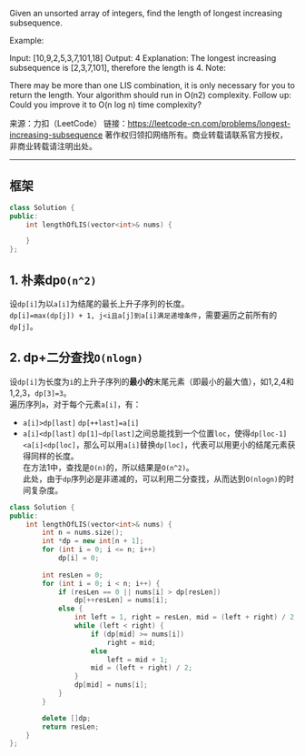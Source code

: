Given an unsorted array of integers, find the length of longest increasing subsequence.

Example:

Input: [10,9,2,5,3,7,101,18]
Output: 4 
Explanation: The longest increasing subsequence is [2,3,7,101], therefore the length is 4. 
Note:

There may be more than one LIS combination, it is only necessary for you to return the length.
Your algorithm should run in O(n2) complexity.
Follow up: Could you improve it to O(n log n) time complexity?

来源：力扣（LeetCode）
链接：https://leetcode-cn.com/problems/longest-increasing-subsequence
著作权归领扣网络所有。商业转载请联系官方授权，非商业转载请注明出处。
________________________  
  
## 框架
```cpp
class Solution {
public:
    int lengthOfLIS(vector<int>& nums) {

    }
};
```
  
## 1. 朴素dp`O(n^2)`
设`dp[i]`为以`a[i]`为结尾的最长上升子序列的长度。  
`dp[i]=max(dp[j]) + 1, j<i且a[j]到a[i]满足递增条件`，需要遍历之前所有的`dp[j]`。  
  
## 2. dp+二分查找`O(nlogn)`
设`dp[i]`为长度为`i`的上升子序列的**最小的**末尾元素（即最小的最大值），如1,2,4和1,2,3，`dp[3]=3`。  
遍历序列`a`，对于每个元素`a[i]`，有：  
- `a[i]>dp[last]`
  `dp[++last]=a[i]`  
- `a[i]<dp[last]`
  `dp[1]~dp[last]`之间总能找到一个位置`loc`，使得`dp[loc-1]<a[i]<dp[loc]`，那么可以用`a[i]`替换`dp[loc]`，代表可以用更小的结尾元素获得同样的长度。  
  在方法1中，查找是`O(n)`的，所以结果是`O(n^2)`。  
  此处，由于`dp`序列必是非递减的，可以利用二分查找，从而达到`O(nlogn)`的时间复杂度。  
  
```cpp
class Solution {
public:
    int lengthOfLIS(vector<int>& nums) {
        int n = nums.size();
        int *dp = new int[n + 1];
        for (int i = 0; i <= n; i++)
            dp[i] = 0;
        
        int resLen = 0;
        for (int i = 0; i < n; i++) {
            if (resLen == 0 || nums[i] > dp[resLen])
                dp[++resLen] = nums[i];
            else {
                int left = 1, right = resLen, mid = (left + right) / 2;
                while (left < right) {
                    if (dp[mid] >= nums[i])
                        right = mid;
                    else
                        left = mid + 1;
                    mid = (left + right) / 2;
                }
                dp[mid] = nums[i];
            }
        }

        delete []dp;
        return resLen;
    }
};
```
